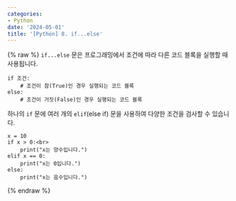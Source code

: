```yaml
---
categories:
- Python
date: '2024-05-01'
title: '[Python] 8. if...else'
---
```


{% raw %}
`if...else` 문은 프로그래밍에서 조건에 따라 다른 코드 블록을 실행할 때 사용됩니다.

```
if 조건:
    # 조건이 참(True)인 경우 실행되는 코드 블록
else:
    # 조건이 거짓(False)인 경우 실행되는 코드 블록
```

하나의 `if` 문에 여러 개의 `elif`(else if) 문을 사용하여 다양한 조건을 검사할 수 있습니다.

```
x = 10
if x > 0:<br>
    print("x는 양수입니다.")
elif x == 0:
    print("x는 0입니다.")
else:
    print("x는 음수입니다.")
```
{% endraw %}